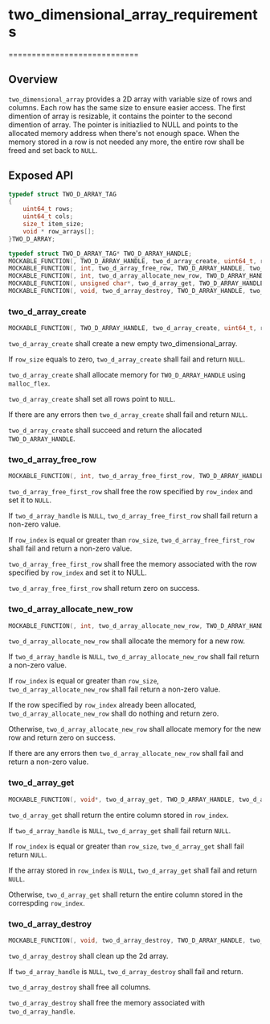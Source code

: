 # two_dimensional_array_requirements
============================

## Overview

`two_dimensional_array` provides a 2D array with variable size of rows and columns. Each row has the same size to ensure easier access. The first dimention of array is resizable, it contains the pointer to the second dimention of array. The pointer is initiazlied to NULL and points to the allocated memory address when there's not enough space. When the memory stored in a row is not needed any more, the entire row shall be freed and set back to `NULL`.

## Exposed API
```c
typedef struct TWO_D_ARRAY_TAG
{
    uint64_t rows;
    uint64_t cols;
    size_t item_size;
    void * row_arrays[];
}TWO_D_ARRAY;

typedef struct TWO_D_ARRAY_TAG* TWO_D_ARRAY_HANDLE;
MOCKABLE_FUNCTION(, TWO_D_ARRAY_HANDLE, two_d_array_create, uint64_t, row_size, uint64_t, col_size, size_t, item_size);
MOCKABLE_FUNCTION(, int, two_d_array_free_row, TWO_D_ARRAY_HANDLE, two_d_array_handle, uint64_t, row_index);
MOCKABLE_FUNCTION(, int, two_d_array_allocate_new_row, TWO_D_ARRAY_HANDLE, two_d_array_handle, uint64_t, row_index);
MOCKABLE_FUNCTION(, unsigned char*, two_d_array_get, TWO_D_ARRAY_HANDLE, two_d_array_handle, uint64_t, row_index);
MOCKABLE_FUNCTION(, void, two_d_array_destroy, TWO_D_ARRAY_HANDLE, two_d_array_handle);
```

### two_d_array_create

```c
MOCKABLE_FUNCTION(, TWO_D_ARRAY_HANDLE, two_d_array_create, uint64_t, row_size, uint64_t, col_size);
```

`two_d_array_create` shall create a new empty two_dimensional_array.

If `row_size` equals to zero, `two_d_array_create` shall fail and return `NULL`.

`two_d_array_create` shall allocate memory for `TWO_D_ARRAY_HANDLE` using `malloc_flex`.

`two_d_array_create` shall set all rows point to `NULL`.

If there are any errors then `two_d_array_create` shall fail and return `NULL`.

`two_d_array_create` shall succeed and return the allocated `TWO_D_ARRAY_HANDLE`.

### two_d_array_free_row

```c
MOCKABLE_FUNCTION(, int, two_d_array_free_first_row, TWO_D_ARRAY_HANDLE, two_d_array_handle, uint64_t, row_index);
```

`two_d_array_free_first_row` shall free the row specified by `row_index` and set it to `NULL`.

If `two_d_array_handle` is `NULL`, `two_d_array_free_first_row` shall fail return a non-zero value.

If `row_index` is equal or greater than `row_size`, `two_d_array_free_first_row` shall fail and return a non-zero value.

`two_d_array_free_first_row` shall free the memory associated with the row specified by `row_index` and set it to NULL.

`two_d_array_free_first_row` shall return zero on success.

### two_d_array_allocate_new_row

```c
MOCKABLE_FUNCTION(, int, two_d_array_allocate_new_row, TWO_D_ARRAY_HANDLE, two_d_array_handle, uint64_t, row_index, size_t, item_size);
```

`two_d_array_allocate_new_row` shall allocate the memory for a new row.

If `two_d_array_handle` is `NULL`, `two_d_array_allocate_new_row` shall fail return a non-zero value.

If `row_index` is equal or greater than `row_size`, `two_d_array_allocate_new_row` shall fail return a non-zero value.

If the row specified by `row_index` already been allocated, `two_d_array_allocate_new_row` shall do nothing and return zero.

Otherwise, `two_d_array_allocate_new_row` shall allocate memory for the new row and return zero on success.

If there are any errors then `two_d_array_allocate_new_row` shall fail and return a non-zero value.

### two_d_array_get

```c
MOCKABLE_FUNCTION(, void*, two_d_array_get, TWO_D_ARRAY_HANDLE, two_d_array_handle, uint64_t, row_index, uint64_t, col_index);
```

`two_d_array_get` shall return the entire column stored in `row_index`.

If `two_d_array_handle` is `NULL`, `two_d_array_get` shall fail return `NULL`.

If `row_index` is equal or greater than `row_size`, `two_d_array_get` shall fail return `NULL`.

If the array stored in `row_index` is `NULL`, `two_d_array_get` shall fail and return `NULL`.

Otherwise, `two_d_array_get` shall return the entire column stored in the correspding `row_index`.

### two_d_array_destroy

```c
MOCKABLE_FUNCTION(, void, two_d_array_destroy, TWO_D_ARRAY_HANDLE, two_d_array_handle);
```

`two_d_array_destroy` shall clean up the 2d array.

If `two_d_array_handle` is `NULL`, `two_d_array_destroy` shall fail and return.

`two_d_array_destroy` shall free all columns.

`two_d_array_destroy` shall free the memory associated with `two_d_array_handle`.
